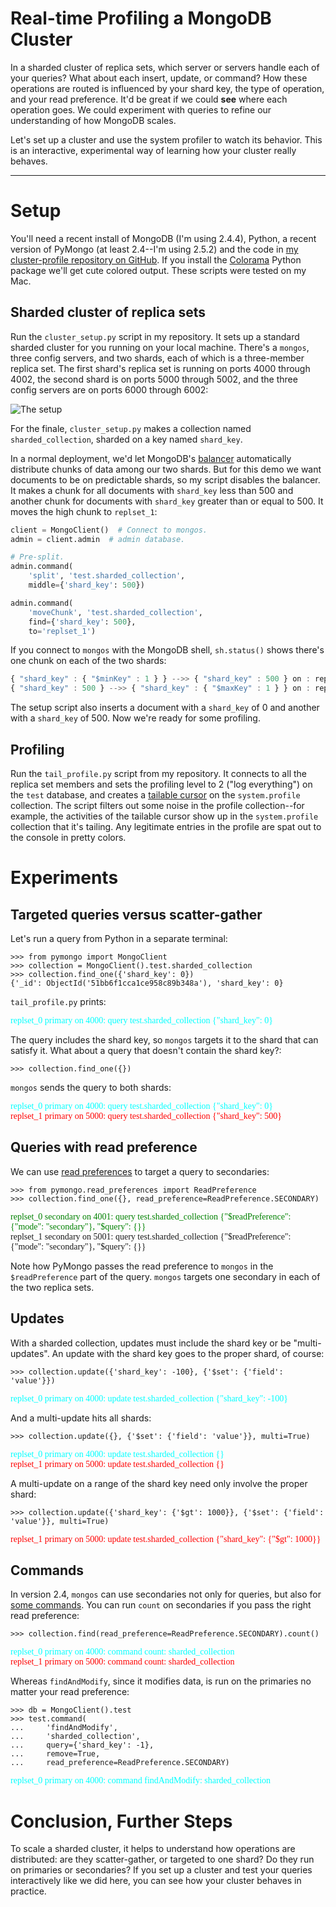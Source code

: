 Real-time Profiling a MongoDB Cluster
=====================================

In a sharded cluster of replica sets, which server or servers handle each of your queries? What about each insert, update, or command? How these operations are routed is influenced by your shard key, the type of operation, and your read preference. It'd be great if we could **see** where each operation goes. We could experiment with queries to refine our understanding of how MongoDB scales.

Let's set up a cluster and use the system profiler to watch its behavior. This is an interactive, experimental way of learning how your cluster really behaves.

***

# Setup

You'll need a recent install of MongoDB (I'm using 2.4.4), Python, a recent version of PyMongo (at least 2.4--I'm using 2.5.2) and the code in [my cluster-profile repository on GitHub](https://github.com/ajdavis/cluster-profile). If you install the [Colorama](https://pypi.python.org/pypi/colorama) Python package we'll get cute colored output. These scripts were tested on my Mac.

## Sharded cluster of replica sets

Run the `cluster_setup.py` script in my repository. It sets up a standard sharded cluster for you running on your local machine. There's a `mongos`, three config servers, and two shards, each of which is a three-member replica set. The first shard's replica set is running on ports 4000 through 4002, the second shard is on ports 5000 through 5002, and the three config servers are on ports 6000 through 6002:

![The setup](https://raw.github.com/ajdavis/cluster-profile/master/_static/setup.png "The setup")

For the finale, `cluster_setup.py` makes a collection named `sharded_collection`, sharded on a key named `shard_key`.

In a normal deployment, we'd let MongoDB's [balancer](http://docs.mongodb.org/manual/core/sharded-clusters/#sharding-balancing) automatically distribute chunks of data among our two shards. But for this demo we want documents to be on predictable shards, so my script disables the balancer. It makes a chunk for all documents with `shard_key` less than 500 and another chunk for documents with `shard_key` greater than or equal to 500. It moves the high chunk to `replset_1`:

```python
client = MongoClient()  # Connect to mongos.
admin = client.admin  # admin database.

# Pre-split.
admin.command(
    'split', 'test.sharded_collection',
    middle={'shard_key': 500})

admin.command(
    'moveChunk', 'test.sharded_collection',
    find={'shard_key': 500},
    to='replset_1')
```

If you connect to `mongos` with the MongoDB shell, `sh.status()` shows there's one chunk on each of the two shards:

```javascript
{ "shard_key" : { "$minKey" : 1 } } -->> { "shard_key" : 500 } on : replset_0 { "t" : 2, "i" : 1 }
{ "shard_key" : 500 } -->> { "shard_key" : { "$maxKey" : 1 } } on : replset_1 { "t" : 2, "i" : 0 }
```

The setup script also inserts a document with a `shard_key` of 0 and another with a `shard_key` of 500. Now we're ready for some profiling.

## Profiling

Run the `tail_profile.py` script from my repository. It connects to all the replica set members and sets the profiling level to 2 ("log everything") on the `test` database, and creates a [tailable cursor](http://docs.mongodb.org/manual/tutorial/create-tailable-cursor/) on the `system.profile` collection. The script filters out some noise in the profile collection--for example, the activities of the tailable cursor show up in the `system.profile` collection that it's tailing. Any legitimate entries in the profile are spat out to the console in pretty colors.

# Experiments

## Targeted queries versus scatter-gather

Let's run a query from Python in a separate terminal:

```
>>> from pymongo import MongoClient
>>> collection = MongoClient().test.sharded_collection
>>> collection.find_one({'shard_key': 0})
{'_id': ObjectId('51bb6f1cca1ce958c89b348a'), 'shard_key': 0}
```

`tail_profile.py` prints:

<span style="font-family:mono; color: aqua">replset\_0 primary on 4000: query test.sharded\_collection {"shard\_key": 0}</span><br>

The query includes the shard key, so `mongos` targets it to the shard that can satisfy it. What about a query that doesn't contain the shard key?:

```
>>> collection.find_one({})
```

`mongos` sends the query to both shards:

<span style="font-family:mono; color: aqua">replset\_0 primary on 4000: query test.sharded\_collection {"shard\_key": 0}</span><br>
<span style="font-family:mono; color:red">replset\_1 primary on 5000: query test.sharded\_collection {"shard\_key": 500}</span>

## Queries with read preference

We can use [read preferences](http://emptysqua.re/blog/reading-from-mongodb-replica-sets-with-pymongo/) to target a query to secondaries:

```
>>> from pymongo.read_preferences import ReadPreference
>>> collection.find_one({}, read_preference=ReadPreference.SECONDARY)
```

<span style="font-family:mono; color: green">replset\_0 secondary on 4001: query test.sharded\_collection {"$readPreference": {"mode": "secondary"}, "$query": {}}</span><br>
<span style="font-family:mono">replset\_1 secondary on 5001: query test.sharded\_collection {"$readPreference": {"mode": "secondary"}, "$query": {}}</span>

Note how PyMongo passes the read preference to `mongos` in the `$readPreference` part of the query. `mongos` targets one secondary in each of the two replica sets.

## Updates

With a sharded collection, updates must include the shard key or be "multi-updates". An update with the shard key goes to the proper shard, of course:

```
>>> collection.update({'shard_key': -100}, {'$set': {'field': 'value'}})
```

<span style="font-family:mono; color: aqua">replset\_0 primary on 4000: update test.sharded\_collection {"shard\_key": -100}</span>

And a multi-update hits all shards:

```
>>> collection.update({}, {'$set': {'field': 'value'}}, multi=True)
```

<span style="font-family:mono; color: aqua">replset\_0 primary on 4000: update test.sharded\_collection {}</span><br>
<span style="font-family:mono; color: red">replset\_1 primary on 5000: update test.sharded\_collection {}</span>

A multi-update on a range of the shard key need only involve the proper shard:

```
>>> collection.update({'shard_key': {'$gt': 1000}}, {'$set': {'field': 'value'}}, multi=True)
```

<span style="font-family:mono; color: red">replset\_1 primary on 5000: update test.sharded\_collection {"shard\_key": {"$gt": 1000}}</span>

## Commands

In version 2.4, `mongos` can use secondaries not only for queries, but also for [some commands](http://docs.mongodb.org/manual/core/read-preference/#database-commands). You can run `count` on secondaries if you pass the right read preference:

```
>>> collection.find(read_preference=ReadPreference.SECONDARY).count()
```

<span style="font-family:mono; color: aqua">replset\_0 primary on 4000: command count: sharded\_collection</span><br>
<span style="font-family:mono; color: red">replset\_1 primary on 5000: command count: sharded\_collection</span>

Whereas `findAndModify`, since it modifies data, is run on the primaries no matter your read preference:

```
>>> db = MongoClient().test
>>> test.command(
...     'findAndModify',
...     'sharded_collection',
...     query={'shard_key': -1},
...     remove=True,
...     read_preference=ReadPreference.SECONDARY)
```

<span style="font-family:mono; color: aqua">replset\_0 primary on 4000: command findAndModify: sharded\_collection</span>

# Conclusion, Further Steps

To scale a sharded cluster, it helps to understand how operations are distributed: are they scatter-gather, or targeted to one shard? Do they run on primaries or secondaries? If you set up a cluster and test your queries interactively like we did here, you can see how your cluster behaves in practice.
